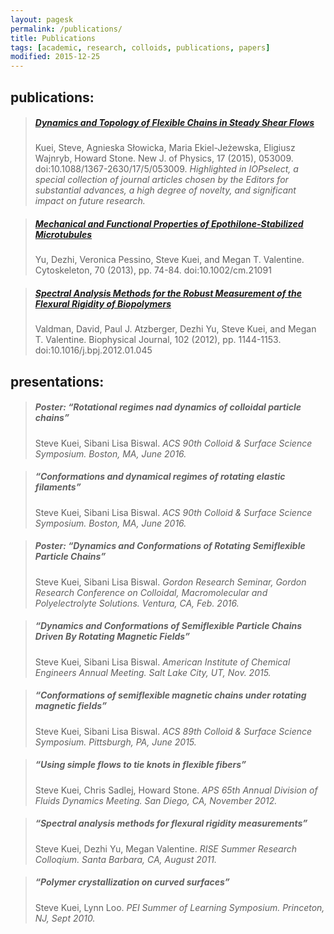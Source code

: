 ```yaml
---
layout: pagesk
permalink: /publications/
title: Publications
tags: [academic, research, colloids, publications, papers]
modified: 2015-12-25
---
```

 
## publications:

> ##### [Dynamics and Topology of Flexible Chains in Steady Shear Flows](http://dx.doi.org/10.1088/1367-2630/17/5/053009) 
>
> Kuei, Steve, Agnieska Słowicka, Maria Ekiel-Jeżewska, Eligiusz Wajnryb, Howard Stone. New J. of Physics, 17 (2015), 053009. doi:10.1088/1367-2630/17/5/053009.
> *Highlighted in IOPselect, a special collection of journal articles chosen by the Editors for substantial advances, a high degree of novelty, and significant
impact on future research.*
 
> ##### [Mechanical and Functional Properties of Epothilone-Stabilized Microtubules](http://dx.doi.org/10.1002/cm.21091)
>
> Yu, Dezhi, Veronica Pessino, Steve Kuei, and Megan T. Valentine. Cytoskeleton, 70 (2013), pp. 74-84. doi:10.1002/cm.21091

> ##### [Spectral Analysis Methods for the Robust Measurement of the Flexural Rigidity of Biopolymers](http://dx.doi.org/10.1016/j.bpj.2012.01.045)
>
> Valdman, David, Paul J. Atzberger, Dezhi Yu, Steve Kuei, and Megan T. Valentine. Biophysical Journal, 102 (2012), pp. 1144-1153.
doi:10.1016/j.bpj.2012.01.045


## presentations:

> ##### Poster: “Rotational regimes nad dynamics of colloidal particle chains”
> Steve Kuei, Sibani Lisa Biswal.
> *ACS 90th Colloid & Surface Science Symposium. Boston, MA, June 2016.*

> ##### “Conformations and dynamical regimes of rotating elastic filaments”
> Steve Kuei, Sibani Lisa Biswal.
> *ACS 90th Colloid & Surface Science Symposium. Boston, MA, June 2016.*

> ##### Poster: “Dynamics and Conformations of Rotating Semiflexible Particle Chains”
> Steve Kuei, Sibani Lisa Biswal.
> *Gordon Research Seminar, Gordon Research Conference on Colloidal, Macromolecular and Polyelectrolyte Solutions. Ventura, CA, Feb. 2016.*

> ##### “Dynamics and Conformations of Semiflexible Particle Chains Driven By Rotating Magnetic Fields”
> Steve Kuei, Sibani Lisa Biswal.
> *American Institute of Chemical Engineers Annual Meeting. Salt Lake City, UT, Nov. 2015.*

> ##### “Conformations of semiflexible magnetic chains under rotating magnetic fields”
> Steve Kuei, Sibani Lisa Biswal.
> *ACS 89th Colloid & Surface Science Symposium. Pittsburgh, PA, June 2015.*

> ##### “Using simple flows to tie knots in flexible fibers”
> Steve Kuei, Chris Sadlej, Howard Stone.
> *APS 65th Annual Division of Fluids Dynamics Meeting. San Diego, CA, November 2012.*

> ##### “Spectral analysis methods for flexural rigidity measurements”
> Steve Kuei, Dezhi Yu, Megan Valentine.
> *RISE Summer Research Colloqium. Santa Barbara, CA, August 2011.*

> ##### “Polymer crystallization on curved surfaces”
> Steve Kuei, Lynn Loo.
> *PEI Summer of Learning Symposium. Princeton, NJ, Sept 2010.*